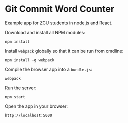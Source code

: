 # Git Commit Word Counter

Example app for ZCU students in node.js and React.

Download and install all NPM modules:
```
npm install
```

Install `webpack` globally so that it can be run from cmdline:
```
npm install -g webpack
```

Compile the browser app into a `bundle.js`:
```
webpack
```

Run the server:
```
npm start
```

Open the app in your browser:
```
http://localhost:5000
```

